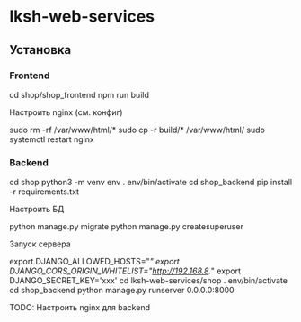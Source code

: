 # lksh-web-services

## Установка

### Frontend

 cd shop/shop_frontend
 npm run build

 Настроить nginx (см. конфиг)

 sudo rm -rf /var/www/html/*
 sudo cp -r build/* /var/www/html/
 sudo systemctl restart nginx

### Backend

 cd shop
 python3 -m venv env
 . env/bin/activate
 cd shop_backend
 pip install -r requirements.txt

Настроить БД

 python manage.py migrate
 python manage.py createsuperuser

Запуск сервера

 export DJANGO_ALLOWED_HOSTS="*"
 export DJANGO_CORS_ORIGIN_WHITELIST="http://192.168.8.*"
 export DJANGO_SECRET_KEY='xxx'
 cd lksh-web-services/shop
 . env/bin/activate
 cd shop_backend
 python manage.py runserver 0.0.0.0:8000

TODO: Настроить nginx для backend
